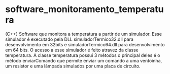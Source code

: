 # software_monitoramento_temperatura
 (C++) Software que monitora a temperatura a partir de um simulador. Esse simulador é executado pela DLL simuladorTermico32.dll para desenvolvimento em 32bits e simuladorTermico64.dll para desenvolvimento em 64 bits. O acesso a esse simulador é feito atravez da classe temperatura. A classe temperatura possui 3 métodos o principal deles é o método enviarComando que permite enviar um comando a uma ventoinha, um resistor e uma lâmpada simulados por uma placa de circuito.
